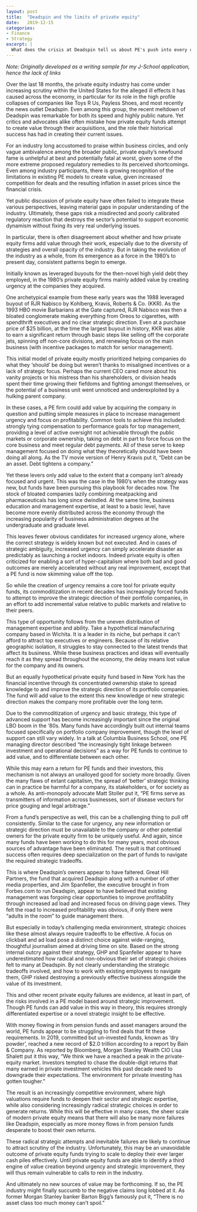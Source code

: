 ```yaml
---
layout: post
title:  "Deadspin and the limits of private equity"
date:   2019-12-15
categories:
- Finance
- Strategy
excerpt: |
  What does the crisis at Deadspin tell us about PE's push into every corner of American business, and where the limits might be?
---
```


*Note: Originally developed as a writing sample for my J-School application, hence the lack of links*

Over the last 18 months, the private equity industry has come under increasing scrutiny within the United States for the alleged ill effects it has caused across the economy, in particular for its role in the high profile collapses of companies like Toys R Us, Payless Shoes, and most recently the news outlet Deadspin. Even among this group, the recent meltdown of Deadspin was remarkable for both its speed and highly public nature. Yet critics and advocates alike often mistake how private equity funds attempt to create value through their acquisitions, and the role their historical success has had in creating their current issues.

For an industry long accustomed to praise within business circles, and only vague ambivalence among the broader public, private equity’s newfound fame is unhelpful at best and potentially fatal at worst, given some of the more extreme proposed regulatory remedies to its perceived shortcomings. Even among industry participants, there is growing recognition of the limitations in existing PE models to create value, given increased competition for deals and the resulting inflation in asset prices since the financial crisis.

Yet public discussion of private equity have often failed to integrate these various perspectives, leaving material gaps in popular understanding of the industry. Ultimately, these gaps risk a misdirected and poorly calibrated regulatory reaction that destroys the sector’s potential to support economic dynamism without fixing its very real underlying issues.

In particular, there is often disagreement about whether and how private equity firms add value through their work, especially due to the diversity of strategies and overall opacity of the industry. But in taking the evolution of the industry as a whole, from its emergence as a force in the 1980’s to present day, consistent patterns begin to emerge.

Initially known as leveraged buyouts for the then-novel high yield debt they employed, in the 1980’s private equity firms mainly added value by creating urgency at the companies they acquired.

One archetypical example from these early years was the 1988 leveraged buyout of RJR Nabisco by Kohlberg, Kravis, Roberts & Co. (KKR). As the 1993 HBO movie Barbarians at the Gate captured, RJR Nabisco was then a bloated conglomerate making everything from Oreos to cigarettes, with spendthrift executives and no clear strategic direction. Even at a purchase price of $25 billion, at the time the largest buyout in history, KKR was able to earn a significant return through basic steps like selling off the corporate jets, spinning off non-core divisions, and renewing focus on the main business (with incentive packages to match for senior management).

This initial model of private equity mostly prioritized helping companies do what they ‘should’ be doing but weren’t thanks to misaligned incentives or a lack of strategic focus. Perhaps the current CEO cared more about his vanity projects or his mistress than his shareholders, or division heads spent their time growing their fiefdoms and fighting amongst themselves, or the potential of a business unit went unnoticed and underexploited by a hulking parent company.

In these cases, a PE firm could add value by acquiring the company in question and putting simple measures in place to increase management urgency and focus on profitability. Common tools to achieve this included: strongly tying compensation to performance goals for top management, providing a level of active oversight not achievable through the public markets or corporate ownership, taking on debt in part to force focus on the core business and meet regular debt payments. All of these serve to keep management focused on doing what they theoretically should have been doing all along. As the TV movie version of Henry Kravis put it, “Debt can be an asset. Debt tightens a company.”

Yet these levers only add value to the extent that a company isn’t already focused and urgent. This was the case in the 1980’s when the strategy was new, but funds have been pursuing this playbook for decades now. The stock of bloated companies lazily combining meatpacking and pharmaceuticals has long since dwindled. At the same time, business education and management expertise, at least to a basic level, have become more evenly distributed across the economy through the increasing popularity of business administration degrees at the undergraduate and graduate level.

This leaves fewer obvious candidates for increased urgency alone, where the correct strategy is widely known but not executed. And in cases of strategic ambiguity, increased urgency can simply accelerate disaster as predictably as launching a rocket indoors. Indeed private equity is often criticized for enabling a sort of hyper-capitalism where both bad and good outcomes are merely accelerated without any real improvement, except that a PE fund is now skimming value off the top.

So while the creation of urgency remains a core tool for private equity funds, its commoditization in recent decades has increasingly forced funds to attempt to improve the strategic direction of their portfolio companies, in an effort to add incremental value relative to public markets and relative to their peers.

This type of opportunity follows from the uneven distribution of management expertise and ability. Take a hypothetical manufacturing company based in Wichita. It is a leader in its niche, but perhaps it can’t afford to attract top executives or engineers. Because of its relative geographic isolation, it struggles to stay connected to the latest trends that affect its business. While these business practices and ideas will eventually reach it as they spread throughout the economy, the delay means lost value for the company and its owners.

But an equally hypothetical private equity fund based in New York has the financial incentive through its concentrated ownership stake to spread knowledge to and improve the strategic direction of its portfolio companies. The fund will add value to the extent this new knowledge or new strategic direction makes the company more profitable over the long term.

Due to the commoditization of urgency and basic strategy, this type of advanced support has become increasingly important since the original LBO boom in the ‘80s. Many funds have accordingly built out internal teams focused specifically on portfolio company improvement, though the level of support can still vary widely. In a talk at Columbia Business School, one PE managing director described “the increasingly tight linkage between investment and operational decisions” as a way for PE funds to continue to add value, and to differentiate between each other.

While this may earn a return for PE funds and their investors, this mechanism is not always an unalloyed good for society more broadly. Given the many flaws of extant capitalism, the spread of ‘better’ strategic thinking can in practice be harmful for a company, its stakeholders, or for society as a whole. As anti-monopoly advocate Matt Stoller put it, “PE firms serve as transmitters of information across businesses, sort of disease vectors for price gouging and legal arbitrage.”

From a fund’s perspective as well, this can be a challenging thing to pull off consistently. Similar to the case for urgency, any new information or strategic direction must be unavailable to the company or other potential owners for the private equity firm to be uniquely useful. And again, since many funds have been working to do this for many years, most obvious sources of advantage have been eliminated. The result is that continued success often requires deep specialization on the part of funds to navigate the required strategic tradeoffs.

This is where Deadspin’s owners appear to have faltered. Great Hill Partners, the fund that acquired Deadspin along with a number of other media properties, and Jim Spanfeller, the executive brought in from Forbes.com to run Deadspin, appear to have believed that existing management was forgoing clear opportunities to improve profitability through increased ad load and increased focus on driving page views. They felt the road to increased profitability was obvious, if only there were “adults in the room” to guide management there.

But especially in today’s challenging media environment, strategic choices like these almost always require tradeoffs to be effective. A focus on clickbait and ad load pose a distinct choice against wide-ranging, thoughtful journalism aimed at driving time on site. Based on the strong internal outcry against their strategy, GHP and Spanfeller appear to have underestimated how radical and non-obvious their set of strategic choices felt to many at Deadspin. By not clearly understanding the strategic tradeoffs involved, and how to work with existing employees to navigate them, GHP risked destroying a previously effective business alongside the value of its investment.

This and other recent private equity failures are evidence, at least in part, of the risks involved in a PE model based around strategic improvement. Though PE funds can add value in this way in theory, this requires strongly differentiated expertise or a novel strategic insight to be effective.

With money flowing in from pension funds and asset managers around the world, PE funds appear to be struggling to find deals that fit these requirements. In 2019, committed but un-invested funds, known as ‘dry powder’, reached a new record of $2.0 trillion according to a report by Bain & Company. As reported by Bloomberg, Morgan Stanley Wealth CIO Lisa Shalett put it this way, “We think we have a reached a peak in the private-equity market. Investors tempted to chase the double-digit returns that many earned in private investment vehicles this past decade need to downgrade their expectations. The environment for private investing has gotten tougher.”

The result is an increasingly competitive environment, where high valuations require funds to deepen their sector and strategic expertise, while also considering increasingly radical strategic choices in order to generate returns. While this will be effective in many cases, the sheer scale of modern private equity means that there will also be many more failures like Deadspin, especially as more money flows in from pension funds desperate to boost their own returns.

These radical strategic attempts and inevitable failures are likely to continue to attract scrutiny of the industry. Unfortunately, this may be an unavoidable outcome of private equity funds trying to scale to deploy their ever larger cash piles effectively. Until private equity funds are able to identify a third engine of value creation beyond urgency and strategic improvement, they will thus remain vulnerable to calls to rein in the industry.

And ultimately no new sources of value may be forthcoming. If so, the PE industry might finally succumb to the negative claims long lobbed at it. As former Morgan Stanley banker Barton Bigg’s famously put it, “There is no asset class too much money can’t spoil.”

